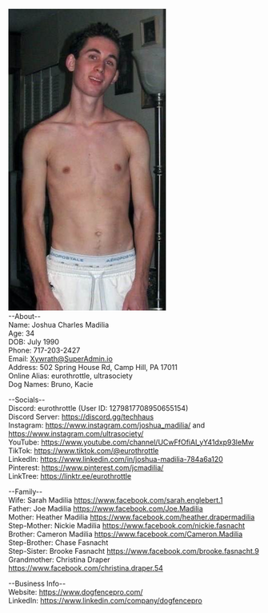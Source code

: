 ![keep it in your pants ladies](https://github.com/neednotapply/ChatGPT-Jailbreaks/blob/main/IMG_2945.jpg)  
--About--  
Name: Joshua Charles Madilia  
Age: 34  
DOB: July 1990  
Phone: 717-203-2427  
Email: Xywrath@SuperAdmin.io  
Address: 502 Spring House Rd, Camp Hill, PA 17011  
Online Alias: eurothrottle, ultrasociety  
Dog Names: Bruno, Kacie  
  
--Socials--  
Discord: eurothrottle (User ID: 1279817708950655154)  
Discord Server: https://discord.gg/techhaus  
Instagram: https://www.instagram.com/joshua_madilia/ and https://www.instagram.com/ultrasociety/  
YouTube: https://www.youtube.com/channel/UCwFfOfiAl_yY41dxp93leMw  
TikTok: https://www.tiktok.com/@eurothrottle  
LinkedIn: https://www.linkedin.com/in/joshua-madilia-784a6a120  
Pinterest: https://www.pinterest.com/jcmadilia/  
LinkTree: https://linktr.ee/eurothrottle  
  
--Family--  
Wife: Sarah Madilia https://www.facebook.com/sarah.englebert.1  
Father: Joe Madilia https://www.facebook.com/Joe.Madilia  
Mother: Heather Madilia https://www.facebook.com/heather.drapermadilia  
Step-Mother: Nickie Madilia https://www.facebook.com/nickie.fasnacht  
Brother: Cameron Madilia https://www.facebook.com/Cameron.Madilia  
Step-Brother: Chase Fasnacht  
Step-Sister: Brooke Fasnacht https://www.facebook.com/brooke.fasnacht.9  
Grandmother: Christina Draper https://www.facebook.com/christina.draper.54  
  
--Business Info--  
Website: https://www.dogfencepro.com/  
LinkedIn: https://www.linkedin.com/company/dogfencepro

